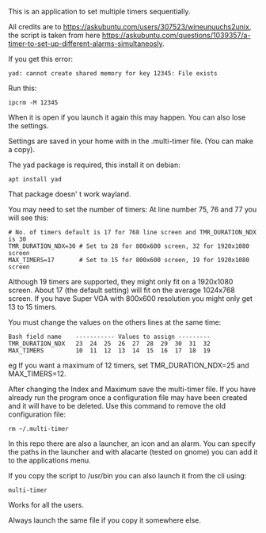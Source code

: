 This is an application to set multiple timers sequentially.

All credits are to https://askubuntu.com/users/307523/wineunuuchs2unix, the script is taken from here https://askubuntu.com/questions/1039357/a-timer-to-set-up-different-alarms-simultaneosly.

If you get this error:

`yad: cannot create shared memory for key 12345: File exists`

Run this:

`ipcrm -M 12345`

When it is open if you launch it again this may happen. You can also lose the settings.

Settings are saved in your home with in the .multi-timer file. (You can make a copy).

The yad package is required, this install it on debian:

`apt install yad`

That package doesn' t work wayland.

You may need to set the number of timers:
At line number 75, 76 and 77 you will see this:
```
# No. of timers default is 17 for 768 line screen and TMR_DURATION_NDX is 30
TMR_DURATION_NDX=30 # Set to 28 for 800x600 screen, 32 for 1920x1080 screen
MAX_TIMERS=17       # Set to 15 for 800x600 screen, 19 for 1920x1080 screen
```
Although 19 timers are supported, they might only fit on a 1920x1080 screen. About 17 (the default setting) will fit on the average 1024x768 screen. If you have Super VGA with 800x600 resolution you might only get 13 to 15 timers.

You must change the values on the others lines at the same time:
```
Bash field name    ----------- Values to assign ---------
TMR_DURATION_NDX   23  24  25  26  27  28  29  30  31  32
MAX_TIMERS         10  11  12  13  14  15  16  17  18  19
```
eg If you want a maximum of 12 timers, set TMR_DURATION_NDX=25 and MAX_TIMERS=12.

After changing the Index and Maximum save the multi-timer file. If you have already run the program once a configuration file may have been created and it will have to be deleted. Use this command to remove the old configuration file:

`rm ~/.multi-timer`

In this repo there are also a launcher, an icon and an alarm.
You can specify the paths in the launcher and with alacarte (tested on gnome) you can add it to the applications menu.

If you copy the script to /usr/bin you can also launch it from the cli using:

`multi-timer`

Works for all the users.

Always launch the same file if you copy it somewhere else.

